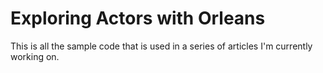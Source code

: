 # Exploring Actors with Orleans
This is all the sample code that is used in a series of articles I'm currently working on.